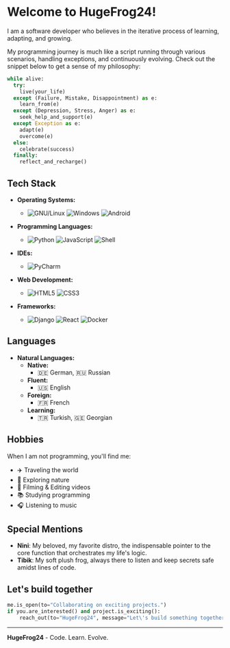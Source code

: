 # Welcome to HugeFrog24!

I am a software developer who believes in the iterative process of learning, adapting, and growing.

My programming journey is much like a script running through various scenarios, handling exceptions, and continuously evolving. Check out the snippet below to get a sense of my philosophy:
```python
while alive:
  try:
    live(your_life)
  except (Failure, Mistake, Disappointment) as e:
    learn_from(e)
  except (Depression, Stress, Anger) as e:
    seek_help_and_support(e)
  except Exception as e:
    adapt(e)
    overcome(e)
  else:
    celebrate(success)
  finally:
    reflect_and_recharge()
```

## Tech Stack

- **Operating Systems:**
  - ![GNU/Linux](https://img.shields.io/badge/-GNU/Linux-333333?style=flat&logo=linux) ![Windows](https://img.shields.io/badge/-Windows-0078D6?style=flat&logo=windows) ![Android](https://img.shields.io/badge/-Android-3DDC84?style=flat&logo=android)

- **Programming Languages:**
  - ![Python](https://img.shields.io/badge/-Python-3776AB?style=flat&logo=python&logoColor=white) ![JavaScript](https://img.shields.io/badge/-JavaScript-F7DF1E?style=flat&logo=javascript&logoColor=black) ![Shell](https://img.shields.io/badge/-Shell-4EAA25?style=flat&logo=gnu-bash&logoColor=white)

- **IDEs:**
  - ![PyCharm](https://img.shields.io/badge/PyCharm-000000.svg?&style=for-the-badge&logo=PyCharm&logoColor=white)
 
- **Web Development:**
  - ![HTML5](https://img.shields.io/badge/-HTML5-E34F26?style=flat&logo=html5&logoColor=white) ![CSS3](https://img.shields.io/badge/-CSS3-1572B6?style=flat&logo=css3&logoColor=white)

- **Frameworks:**
  - ![Django](https://img.shields.io/badge/-Django-092E20?style=flat&logo=django&logoColor=white) ![React](https://img.shields.io/badge/-React-61DAFB?style=flat&logo=react&logoColor=black) ![Docker](https://img.shields.io/badge/-Docker-2496ED?style=flat&logo=docker&logoColor=white)

## Languages
- **Natural Languages:**
  - **Native:**
    - 🇩🇪 German, 🇷🇺 Russian
  - **Fluent:**
    - 🇺🇸 English
  - **Foreign:**
    - 🇫🇷 French
  - **Learning:**
    - 🇹🇷 Turkish, 🇬🇪 Georgian

## Hobbies
When I am not programming, you'll find me:
- ✈️ Traveling the world
- 🌿 Exploring nature
- 📼 Filming & Editing videos
- 📚 Studying programming
- 🎧 Listening to music

## Special Mentions
- **Nini**: My beloved, my favorite distro, the indispensable pointer to the core function that orchestrates my life's logic.
- **Tibik**: My soft plush frog, always there to listen and keep secrets safe amidst lines of code.

## Let's build together
```python
me.is_open(to="Collaborating on exciting projects.")
if you.are_interested() and project.is_exciting():
    reach_out(to="HugeFrog24", message="Let\'s build something together!")
```
---
**HugeFrog24** - Code. Learn. Evolve.
